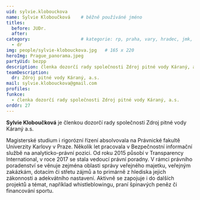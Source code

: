 ```yaml
---
uid: sylvie.klobouckova
name: Sylvie Kloboučková  	# běžně používáné jméno
titles:
  before: JUDr.
  after: 
category:                 	# kategorie: rp, praha, vary, hradec, jmk, senat
  - dr
img: people/sylvie-klobouckova.jpg   # 165 x 220
heroImg: Prague_panorama.jpeg
partyUid: bezpp
description: členka dozorčí rady společnosti Zdroj pitné vody Káraný, a.s.
teamDescription:
  dr: Zdroj pitné vody Káraný, a.s.
mail: sylvie.klobouckova@gmail.com
profiles:
funkce:
  - členka dozorčí rady společnosti Zdroj pitné vody Káraný, a.s.
orddr: 27
---
```


**Sylvie Kloboučková** je členkou dozorčí rady společnosti Zdroj pitné vody Káraný a.s. 

Magisterské studium i rigorózní řízení absolvovala na Právnické fakultě Univerzity Karlovy v Praze. Několik let pracovala v Bezpečnostní informační službě na analyticko-právní pozici. Od roku 2015 působí v Transparency International, v roce 2017 se stala vedoucí právní poradny. V rámci právního poradenství se věnuje zejména oblasti správy veřejného majetku, veřejným zakázkám, dotacím či střetu zájmů a to primárně z hlediska jejich zákonnosti a adekvátního nastavení. Aktivně se zapojuje i do dalších projektů a témat, například whistleblowingu, praní špinavých peněz či financování sportu. 
